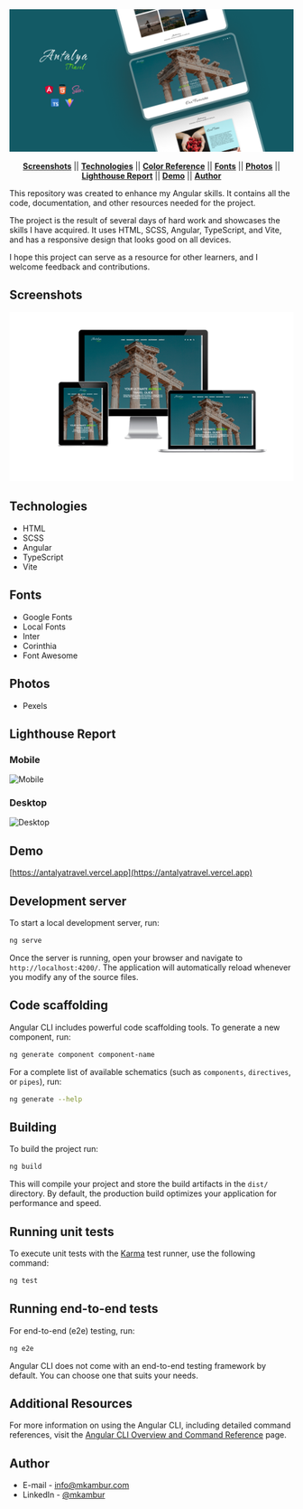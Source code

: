 <div align="center">
<img src ="./public/assets/img/Antalya-Travel.png" alt="Antalya Travel">
</div>

<div align="center">
  
[**Screenshots**](#screenshots) || [**Technologies**](#technologies) || [**Color Reference**](#color-reference) || [**Fonts**](#fonts) || [**Photos**](#photos) || [**Lighthouse Report**](#lighthouse-report) || [**Demo**](#demo) || [**Author**](#author)

</div>

This repository was created to enhance my Angular skills. It contains all the code, documentation, and other resources needed for the project.

The project is the result of several days of hard work and showcases the skills I have acquired. It uses HTML, SCSS, Angular, TypeScript, and Vite, and has a responsive design that looks good on all devices.

I hope this project can serve as a resource for other learners, and I welcome feedback and contributions.

## Screenshots
![Desktop version](./public/assets/img/responsive.png)

## Technologies
- HTML
- SCSS
- Angular
- TypeScript
- Vite

## Fonts
- Google Fonts
- Local Fonts
- Inter
- Corinthia
- Font Awesome

## Photos
- Pexels

## Lighthouse Report
### Mobile
![Mobile](https://i.imgur.com/bQv59ej.png)

### Desktop
![Desktop](https://i.imgur.com/2M5qiDE.png)

## Demo
[https://antalyatravel.vercel.app](https://antalyatravel.vercel.app)

## Development server

To start a local development server, run:

```bash
ng serve
```

Once the server is running, open your browser and navigate to `http://localhost:4200/`. The application will automatically reload whenever you modify any of the source files.

## Code scaffolding

Angular CLI includes powerful code scaffolding tools. To generate a new component, run:

```bash
ng generate component component-name
```

For a complete list of available schematics (such as `components`, `directives`, or `pipes`), run:

```bash
ng generate --help
```

## Building

To build the project run:

```bash
ng build
```

This will compile your project and store the build artifacts in the `dist/` directory. By default, the production build optimizes your application for performance and speed.

## Running unit tests

To execute unit tests with the [Karma](https://karma-runner.github.io) test runner, use the following command:

```bash
ng test
```

## Running end-to-end tests

For end-to-end (e2e) testing, run:

```bash
ng e2e
```

Angular CLI does not come with an end-to-end testing framework by default. You can choose one that suits your needs.

## Additional Resources

For more information on using the Angular CLI, including detailed command references, visit the [Angular CLI Overview and Command Reference](https://angular.dev/tools/cli) page.

## Author

- E-mail - [info@mkambur.com](info@mkambur.com)
- LinkedIn - [@mkambur](https://linkedin.com/in/mkambur)
